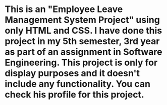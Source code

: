 # This is an "Employee Leave Management System Project" using only HTML and CSS. I have done this project in my 5th semester, 3rd year as part of an assignment in Software Engineering. This project is only for display purposes and it doesn't include any functionality. You can check his profile for this project.

